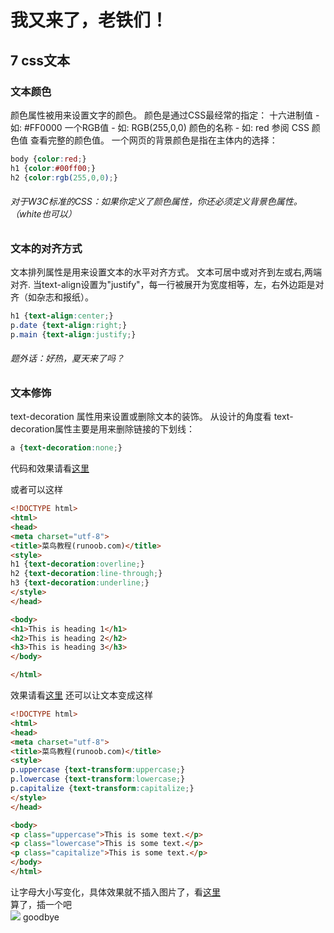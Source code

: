 # 我又来了，老铁们！
## 7 css文本
### 文本颜色
颜色属性被用来设置文字的颜色。
颜色是通过CSS最经常的指定：
十六进制值 - 如: #FF0000
一个RGB值 - 如: RGB(255,0,0)
颜色的名称 - 如: red
参阅 CSS 颜色值 查看完整的颜色值。
一个网页的背景颜色是指在主体内的选择：
```css
body {color:red;}
h1 {color:#00ff00;}
h2 {color:rgb(255,0,0);}
```
###### 对于W3C标准的CSS：如果你定义了颜色属性，你还必须定义背景色属性。（white也可以）
### 文本的对齐方式
文本排列属性是用来设置文本的水平对齐方式。
文本可居中或对齐到左或右,两端对齐.
当text-align设置为"justify"，每一行被展开为宽度相等，左，右外边距是对齐（如杂志和报纸）。
```css
h1 {text-align:center;}
p.date {text-align:right;}
p.main {text-align:justify;}
```
###### 题外话：好热，夏天来了吗？
### 文本修饰
text-decoration 属性用来设置或删除文本的装饰。
从设计的角度看 text-decoration属性主要是用来删除链接的下划线：
```css
a {text-decoration:none;}
```

代码和效果请看[这里](https://www.runoob.com/try/try.php?filename=trycss_text-decoration_link)

或者可以这样
```html
<!DOCTYPE html>
<html>
<head>
<meta charset="utf-8"> 
<title>菜鸟教程(runoob.com)</title> 
<style>
h1 {text-decoration:overline;}
h2 {text-decoration:line-through;}
h3 {text-decoration:underline;}
</style>
</head>

<body>
<h1>This is heading 1</h1>
<h2>This is heading 2</h2>
<h3>This is heading 3</h3>
</body>

</html>
```
效果请看[这里](https://www.runoob.com/try/try.php?filename=trycss_text-decoration)
还可以让文本变成这样
```html
<!DOCTYPE html>
<html>
<head>
<meta charset="utf-8"> 
<title>菜鸟教程(runoob.com)</title> 
<style>
p.uppercase {text-transform:uppercase;}
p.lowercase {text-transform:lowercase;}
p.capitalize {text-transform:capitalize;}
</style>
</head>

<body>
<p class="uppercase">This is some text.</p>
<p class="lowercase">This is some text.</p>
<p class="capitalize">This is some text.</p>
</body>
</html>
```
让字母大小写变化，具体效果就不插入图片了，看[这里](https://www.runoob.com/try/try.php?filename=trycss_text-transform)<br>
算了，插一个吧<br>
![](http://tieba.baidu.com/photo/p?kw=mycpp_mylife&flux=1&tid=6191821623&pic_id=050fb9728bd4b31c8760be5289d6277f9c2ff8da&pn=1&fp=2&see_lz=1&red_tag=o2896289312)
goodbye
